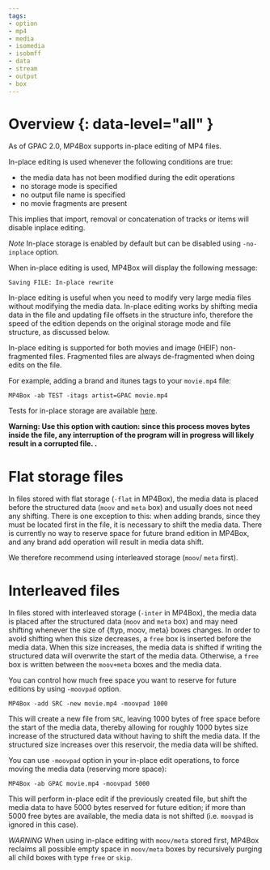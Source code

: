 ```yaml
---
tags:
- option
- mp4
- media
- isomedia
- isobmff
- data
- stream
- output
- box
---
```




# Overview {: data-level="all" }

As of GPAC 2.0, MP4Box supports in-place editing of MP4 files.

In-place editing is used whenever the following conditions are true:

- the media data has not been modified during the edit operations
- no storage mode is specified
- no output file name is specified
- no movie fragments are present

This implies that import, removal or concatenation of tracks or items will disable inplace editing.

_Note_ In-place storage is enabled by default but can be disabled using `-no-inplace` option.

When in-place editing is used, MP4Box will display the following message:
```
Saving FILE: In-place rewrite
```

In-place editing is useful when you need to modify very large media files without modifying the media data.
In-place editing works by shifting media data in the file and updating file offsets in the structure info, therefore the speed of the edition depends on the original storage mode and file structure, as discussed below.   

In-place editing is supported for both movies and image (HEIF) non-fragmented files. Fragmented files are always de-fragmented when doing edits on the file.

For example, adding a brand and itunes tags to your `movie.mp4` file:

```
MP4Box -ab TEST -itags artist=GPAC movie.mp4
```

Tests for in-place storage are available [here](https://github.com/gpac/testsuite/blob/master/scripts/mp4box-inplace.sh).


__Warning: Use this option with caution: since this process moves bytes inside the file, any interruption of the program will in progress will likely result in a corrupted file. .__



# Flat storage files 

In files stored with flat storage (`-flat` in MP4Box), the media data is placed before the structured data (`moov` and `meta`  box) and usually does not need any shifting. There is one exception to this: when adding brands, since they must be located first in the file, it is necessary to shift the media data. There is currently no way to reserve space for future brand edition in MP4Box, and any brand add operation will result in media data shift. 

We therefore recommend using interleaved storage (`moov`/ `meta`  first).


# Interleaved files 

In files stored with interleaved storage (`-inter` in MP4Box), the media data is placed after the structured data (`moov` and `meta`  box) and may need shifting whenever the size of {ftyp, moov, meta} boxes changes. In order to avoid shifting when this size decreases, a `free` box is inserted before the media data.
When this size increases, the media data is shifted if writing the structured data will overwrite the start of the media data. Otherwise, a `free` box is written between the `moov+meta` boxes and  the media data.

You can control how much free space you want to reserve for future editions by using `-moovpad` option.
   
```
MP4Box -add SRC -new movie.mp4 -moovpad 1000
```

This will create a new file from `SRC`, leaving 1000 bytes of free space before the start of the media data, thereby allowing for roughly 1000 bytes size increase of the structured data without having to shift the media data. If the structured size increases over this reservoir, the media data will be shifted.

You can use `-moovpad` option in your in-place edit operations, to force moving the media data (reserving more space):
 
```
MP4Box -ab GPAC movie.mp4 -moovpad 5000
```

This will perform in-place edit if the previously created file, but shift the media data to have 5000 bytes reserved for future edition; if more than 5000 free bytes are available, the media data is not shifted (i.e. `moovpad` is ignored in this case).


_WARNING_ When using in-place editing with `moov/meta` stored first,  MP4Box reclaims all possible empty space in `moov/meta`  boxes by recursively purging all child boxes with type `free` or `skip`.
 

